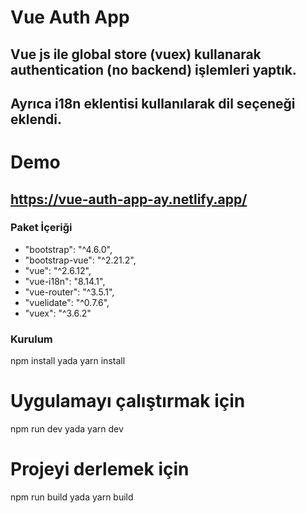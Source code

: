 # Vue Auth App

## Vue js ile global store (vuex) kullanarak authentication (no backend) işlemleri yaptık.
## Ayrıca i18n eklentisi kullanılarak dil seçeneği eklendi.

# Demo
## https://vue-auth-app-ay.netlify.app/


### Paket İçeriği 
  * "bootstrap": "^4.6.0",
  * "bootstrap-vue": "^2.21.2",
  * "vue": "^2.6.12",
  * "vue-i18n": "8.14.1",
  * "vue-router": "^3.5.1",
  * "vuelidate": "^0.7.6",
  * "vuex": "^3.6.2"

### Kurulum
npm install yada yarn install


# Uygulamayı çalıştırmak için
npm run dev yada yarn dev

# Projeyi derlemek için
npm run build yada yarn build